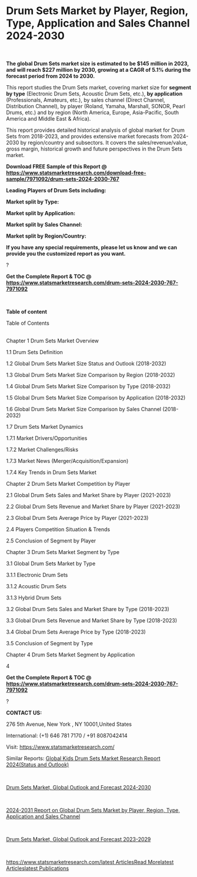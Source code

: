 <h1>Drum Sets Market by Player, Region, Type, Application and Sales Channel 2024-2030</h1><br/><p><strong>The global Drum Sets market size is estimated to be $145 million in 2023, and will reach $227 million by 2030, growing at a <strong>CAGR</strong> of 5.1% during the forecast period from 2024 to 2030.</strong></p>
 
 
 
 <p>This report studies the Drum Sets market, covering market size for <strong>segment by type</strong> (Electronic Drum Sets, Acoustic Drum Sets, etc.), <strong>by application</strong> (Professionals, Amateurs, etc.), by sales channel (Direct Channel, Distribution Channel), by player (Roland, Yamaha, Marshall, SONOR, Pearl Drums, etc.) and by region (North America, Europe, Asia-Pacific, South America and Middle East & Africa).</p>
 
 
 
 <p>This report provides detailed historical analysis of global market for Drum Sets from 2018-2023, and provides extensive market forecasts from 2024-2030 by region/country and subsectors. It covers the sales/revenue/value, gross margin, historical growth and future perspectives in the Drum Sets market.</p>
 
 
 
 <p><strong>Download FREE Sample of this Report @ <a href="https://www.statsmarketresearch.com/download-free-sample/7971092/drum-sets-2024-2030-767">https://www.statsmarketresearch.com/download-free-sample/7971092/drum-sets-2024-2030-767</a></strong></p>
 
 
 
 <p><strong>Leading Players of Drum Sets including:</strong></p>
 
 
 
 <p><strong>Market split by Type:</strong></p>
 
 
 
 <p><strong>Market split <strong>by Application</strong>:</strong></p>
 
 
 
 <p><strong>Market split by Sales Channel:</strong></p>
 
 
 
 <p><strong>Market split by Region/Country:</strong></p>
 
 
 
 <p><strong>If you have any special requirements, please let us know and we can provide you the customized report as you want.</strong></p>
 
 
 
 <p>? </p>
 
 
 
 <div><b>Get the Complete Report & TOC @ <a href="https://www.statsmarketresearch.com/drum-sets-2024-2030-767-7971092">https://www.statsmarketresearch.com/drum-sets-2024-2030-767-7971092</a></b></div>
 
 
 
 <p><br />
 
 <b>Table of content</b></p>
 
 
 
 <p>Table of Contents<br />
 
 <br />
 
 Chapter 1 Drum Sets Market Overview<br />
 
 1.1 Drum Sets Definition<br />
 
 1.2 Global Drum Sets Market Size Status and Outlook (2018-2032)<br />
 
 1.3 Global Drum Sets Market Size Comparison by Region (2018-2032)<br />
 
 1.4 Global Drum Sets Market Size Comparison by Type (2018-2032)<br />
 
 1.5 Global Drum Sets Market Size Comparison by Application (2018-2032)<br />
 
 1.6 Global Drum Sets Market Size Comparison by Sales Channel (2018-2032)<br />
 
 1.7 Drum Sets Market Dynamics<br />
 
 1.7.1 Market Drivers/Opportunities<br />
 
 1.7.2 Market Challenges/Risks<br />
 
 1.7.3 Market News (Merger/Acquisition/Expansion)<br />
 
 1.7.4 Key Trends in Drum Sets Market<br />
 
 Chapter 2 Drum Sets Market Competition by Player<br />
 
 2.1 Global Drum Sets Sales and Market Share by Player (2021-2023)<br />
 
 2.2 Global Drum Sets Revenue and Market Share by Player (2021-2023)<br />
 
 2.3 Global Drum Sets Average Price by Player (2021-2023)<br />
 
 2.4 Players Competition Situation & Trends<br />
 
 2.5 Conclusion of Segment by Player<br />
 
 Chapter 3 Drum Sets Market Segment by Type<br />
 
 3.1 Global Drum Sets Market by Type<br />
 
 3.1.1 Electronic Drum Sets<br />
 
 3.1.2 Acoustic Drum Sets<br />
 
 3.1.3 Hybrid Drum Sets<br />
 
 3.2 Global Drum Sets Sales and Market Share by Type (2018-2023)<br />
 
 3.3 Global Drum Sets Revenue and Market Share by Type (2018-2023)<br />
 
 3.4 Global Drum Sets Average Price by Type (2018-2023)<br />
 
 3.5 Conclusion of Segment by Type<br />
 
 Chapter 4 Drum Sets Market Segment by Application<br />
 
 4</p>
 
 
 
 <div><b>Get the Complete Report & TOC @ <a href="https://www.statsmarketresearch.com/drum-sets-2024-2030-767-7971092">https://www.statsmarketresearch.com/drum-sets-2024-2030-767-7971092</a></b></div>
 
 
 
 <p>? </p>
 
 
 
 <p><b>CONTACT US:</b><br />
 
 276 5th Avenue, New York , NY 10001,United States<br />
 
 International: (+1) 646 781 7170 / +91 8087042414<br />
 
 Visit: <a href="https://www.statsmarketresearch.com/">https://www.statsmarketresearch.com/</a><br />
 
 Similar Reports: <a href="https://www.statsmarketresearch.com/drum-sets-2024-2030-767-7971092">Global Kids Drum Sets Market Research Report 2024(Status and Outlook)</a><br />
 
 <br />
 
 <a href="https://www.statsmarketresearch.com/drum-sets-2024-2030-767-7971092">Drum Sets Market, Global Outlook and Forecast 2024-2030</a><br />
 
 <br />
 
 <a href="https://www.statsmarketresearch.com/drum-sets-2024-2030-767-7971092">2024-2031 Report on Global Drum Sets Market by Player, Region, Type, Application and Sales Channel</a><br />
 
 <br />
 
 <a href="https://www.statsmarketresearch.com/drum-sets-2024-2030-767-7971092">Drum Sets Market, Global Outlook and Forecast 2023-2029</a><br />
 
 <br />
 
 <a href="https://gyeongbokgung.com">https://www.statsmarketresearch.com/</a><a href="https://hallyeomaritime.com">latest Articles</a><a href="https://jingwansa.com">Read More</a><a href="https://nguoiviet.jp/">latest Articles</a><a href="https://www.intelmarketresearch.com/">latest Publications</a></p>